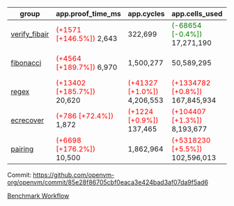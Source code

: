 | group | app.proof_time_ms | app.cycles | app.cells_used | leaf.proof_time_ms | leaf.cycles | leaf.cells_used |
| -- | -- | -- | -- | -- | -- | -- |
| [verify_fibair](https://github.com/openvm-org/openvm/blob/benchmark-results/benchmarks-dispatch/refs/heads/feat/remove-single-segment-e2/verify_fibair-85e28f86705cbf0eaca3e424bad3af07da9f5ad6.md) |<span style='color: red'>(+1571 [+146.5%])</span> 2,643 |  322,699 | <span style='color: green'>(-68654 [-0.4%])</span> 17,271,190 |- | - | - |
| [fibonacci](https://github.com/openvm-org/openvm/blob/benchmark-results/benchmarks-dispatch/refs/heads/feat/remove-single-segment-e2/fibonacci-85e28f86705cbf0eaca3e424bad3af07da9f5ad6.md) |<span style='color: red'>(+4564 [+189.7%])</span> 6,970 |  1,500,277 |  50,589,295 |<span style='color: red'>(+6731 [+214.8%])</span> 9,864 | <span style='color: red'>(+50666 [+4.1%])</span> 1,298,754 | <span style='color: red'>(+565184 [+0.8%])</span> 70,399,742 |
| [regex](https://github.com/openvm-org/openvm/blob/benchmark-results/benchmarks-dispatch/refs/heads/feat/remove-single-segment-e2/regex-85e28f86705cbf0eaca3e424bad3af07da9f5ad6.md) |<span style='color: red'>(+13402 [+185.7%])</span> 20,620 | <span style='color: red'>(+41327 [+1.0%])</span> 4,206,553 | <span style='color: red'>(+1334782 [+0.8%])</span> 167,845,934 |<span style='color: red'>(+15216 [+122.1%])</span> 27,673 | <span style='color: green'>(-485338 [-12.3%])</span> 3,466,152 | <span style='color: green'>(-72983086 [-24.0%])</span> 230,673,036 |
| [ecrecover](https://github.com/openvm-org/openvm/blob/benchmark-results/benchmarks-dispatch/refs/heads/feat/remove-single-segment-e2/ecrecover-85e28f86705cbf0eaca3e424bad3af07da9f5ad6.md) |<span style='color: red'>(+786 [+72.4%])</span> 1,872 | <span style='color: red'>(+1224 [+0.9%])</span> 137,465 | <span style='color: red'>(+104407 [+1.3%])</span> 8,193,677 |<span style='color: red'>(+14824 [+139.2%])</span> 25,473 |  3,015,310 | <span style='color: green'>(-2160716 [-0.9%])</span> 242,933,756 |
| [pairing](https://github.com/openvm-org/openvm/blob/benchmark-results/benchmarks-dispatch/refs/heads/feat/remove-single-segment-e2/pairing-85e28f86705cbf0eaca3e424bad3af07da9f5ad6.md) |<span style='color: red'>(+6698 [+176.2%])</span> 10,500 |  1,862,964 | <span style='color: red'>(+5318230 [+5.5%])</span> 102,596,013 |<span style='color: red'>(+8056 [+104.6%])</span> 15,758 | <span style='color: green'>(-493426 [-19.2%])</span> 2,081,108 | <span style='color: green'>(-70285431 [-34.2%])</span> 135,239,963 |


Commit: https://github.com/openvm-org/openvm/commit/85e28f86705cbf0eaca3e424bad3af07da9f5ad6

[Benchmark Workflow](https://github.com/openvm-org/openvm/actions/runs/16180787988)
